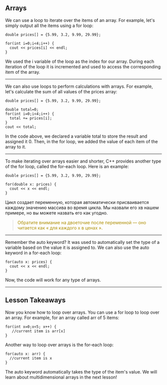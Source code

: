 Arrays
---
We can use a loop to iterate over the items of an array.
For example, let's simply output all the items using a for loop:
```
double prices[] = {5.99, 3.2, 9.99, 29.99};

for(int i=0;i<4;i++) {
  cout << prices[i] << endl;
}
```
We used the i variable of the loop as the index for our array. During each iteration of the loop it is incremented and used to access the corresponding item of the array.

---
We can also use loops to perform calculations with arrays.
For example, let's calculate the sum of all values of the prices array:
```
double prices[] = {5.99, 3.2, 9.99, 29.99};

double total=0;
for(int i=0;i<4;i++) {
  total += prices[i];
}
cout << total;
```
In the code above, we declared a variable total to store the result and assigned it 0.
Then, in the for loop, we added the value of each item of the array to it.

---
To make iterating over arrays easier and shorter, C++ provides another type of the for loop, called the for-each loop.
Here is an example:
```
double prices[] = {5.99, 3.2, 9.99, 29.99};

for(double x: prices) {
  cout << x << endl;
}
```
Цикл создает переменную, которая автоматически присваивается каждому значению массива во время цикла.
Мы назвали его xв нашем примере, но вы можете назвать его как угодно.

><font color="#AE8E00">Обратите внимание на двоеточие после переменной — оно читается как « для каждого x в ценах ».</font>
---
Remember the auto keyword? It was used to automatically set the type of a variable based on the value it is assigned to.
We can also use the auto keyword in a for-each loop:
```
for(auto x: prices) {
  cout << x << endl;
}
```
Now, the code will work for any type of arrays.

---
Lesson Takeaways
---
Now you know how to loop over arrays.
You can use a for loop to loop over an array.
For example, for an array called arr of 5 items:
```
for(int x=0;x<5; x++) {
   //current item is arr[x]
}
```
Another way to loop over arrays is the for-each loop:
```
for(auto x: arr) {
  //current item is x
}
```
The auto keyword automatically takes the type of the item's value.
We will learn about multidimensional arrays in the next lesson!
